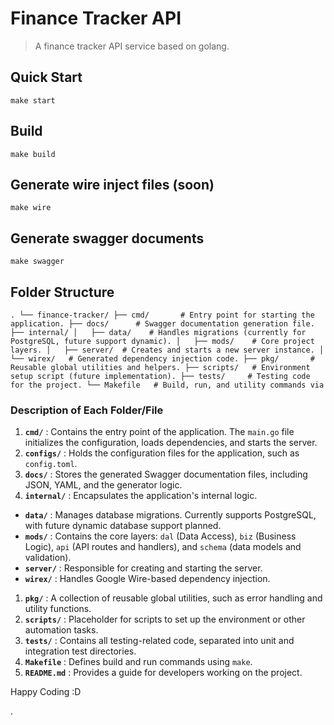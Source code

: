 # Finance Tracker API

> A finance tracker API service based on golang.

## Quick Start

[](https://github.com/harrrysan/finance-tracker#quick-start)

```shell
make start
```

## Build

[](https://github.com/harrrysan/finance-tracker#build)

```shell
make build
```

## Generate wire inject files (soon)

[](https://github.com/harrrysan/finance-tracker#generate-wire-inject-files)

```shell
make wire
```

## Generate swagger documents

[](https://github.com/harrrysan/finance-tracker#generate-swagger-documents)

```shell
make swagger
```

## Folder Structure

`.
└── finance-tracker/
    ├── cmd/       # Entry point for starting the application.
    ├── docs/      # Swagger documentation generation file.
    ├── internal/
    │   ├── data/    # Handles migrations (currently for PostgreSQL, future support dynamic).
    │   ├── mods/    # Core project layers.
    │   ├── server/  # Creates and starts a new server instance.
    │   └── wirex/   # Generated dependency injection code.
    ├── pkg/       # Reusable global utilities and helpers.
    ├── scripts/   # Environment setup script (future implementation).
    ├── tests/     # Testing code for the project.
    └── Makefile   # Build, run, and utility commands via `


### Description of Each Folder/File

1. **`cmd/`** : Contains the entry point of the application. The `main.go` file initializes the configuration, loads dependencies, and starts the server.
2. **`configs/`** : Holds the configuration files for the application, such as `config.toml`.
3. **`docs/`** : Stores the generated Swagger documentation files, including JSON, YAML, and the generator logic.
4. **`internal/`** : Encapsulates the application's internal logic.

* **`data/`** : Manages database migrations. Currently supports PostgreSQL, with future dynamic database support planned.
* **`mods/`** : Contains the core layers: `dal` (Data Access), `biz` (Business Logic), `api` (API routes and handlers), and `schema` (data models and validation).
* **`server/`** : Responsible for creating and starting the server.
* **`wirex/`** : Handles Google Wire-based dependency injection.

1. **`pkg/`** : A collection of reusable global utilities, such as error handling and utility functions.
2. **`scripts/`** : Placeholder for scripts to set up the environment or other automation tasks.
3. **`tests/`** : Contains all testing-related code, separated into unit and integration test directories.
4. **`Makefile`** : Defines build and run commands using `make`.
5. **`README.md`** : Provides a guide for developers working on the project.


Happy Coding :D

.
